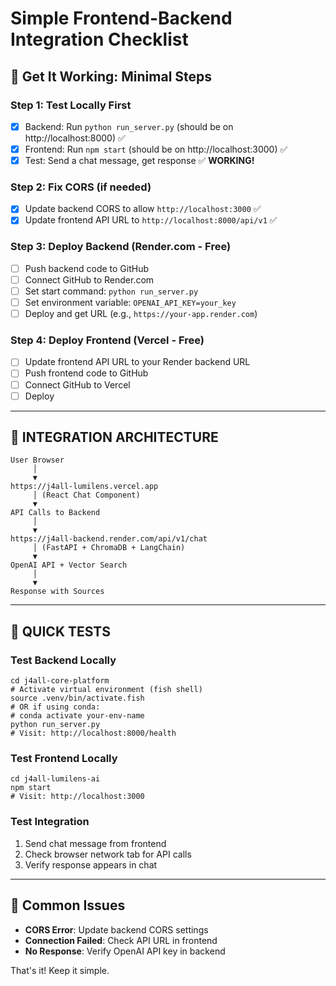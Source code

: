 # Simple Frontend-Backend Integration Checklist

## 🎯 Get It Working: Minimal Steps

### **Step 1: Test Locally First**
- [x] Backend: Run `python run_server.py` (should be on http://localhost:8000) ✅
- [x] Frontend: Run `npm start` (should be on http://localhost:3000) ✅
- [x] Test: Send a chat message, get response ✅ **WORKING!**

### **Step 2: Fix CORS (if needed)**
- [x] Update backend CORS to allow `http://localhost:3000` ✅
- [x] Update frontend API URL to `http://localhost:8000/api/v1` ✅

### **Step 3: Deploy Backend (Render.com - Free)**
- [ ] Push backend code to GitHub
- [ ] Connect GitHub to Render.com
- [ ] Set start command: `python run_server.py`
- [ ] Set environment variable: `OPENAI_API_KEY=your_key`
- [ ] Deploy and get URL (e.g., `https://your-app.render.com`)

### **Step 4: Deploy Frontend (Vercel - Free)**
- [ ] Update frontend API URL to your Render backend URL
- [ ] Push frontend code to GitHub
- [ ] Connect GitHub to Vercel
- [ ] Deploy
---

## 🔗 **INTEGRATION ARCHITECTURE**

```
User Browser
     │
     ▼
https://j4all-lumilens.vercel.app
     │ (React Chat Component)
     ▼
API Calls to Backend
     │
     ▼
https://j4all-backend.render.com/api/v1/chat
     │ (FastAPI + ChromaDB + LangChain)
     ▼
OpenAI API + Vector Search
     │
     ▼
Response with Sources
```

---

## 🧪 **QUICK TESTS**

### Test Backend Locally
```fish
cd j4all-core-platform
# Activate virtual environment (fish shell)
source .venv/bin/activate.fish
# OR if using conda:
# conda activate your-env-name
python run_server.py
# Visit: http://localhost:8000/health
```

### Test Frontend Locally  
```fish
cd j4all-lumilens-ai
npm start
# Visit: http://localhost:3000
```

### Test Integration
1. Send chat message from frontend
2. Check browser network tab for API calls
3. Verify response appears in chat

---

## 🚨 **Common Issues**

- **CORS Error**: Update backend CORS settings
- **Connection Failed**: Check API URL in frontend
- **No Response**: Verify OpenAI API key in backend

That's it! Keep it simple.
